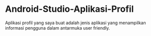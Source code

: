 # Android-Studio-Aplikasi-Profil
Aplikasi profil yang saya buat adalah jenis aplikasi yang menampilkan informasi pengguna dalam antarmuka user friendly.

